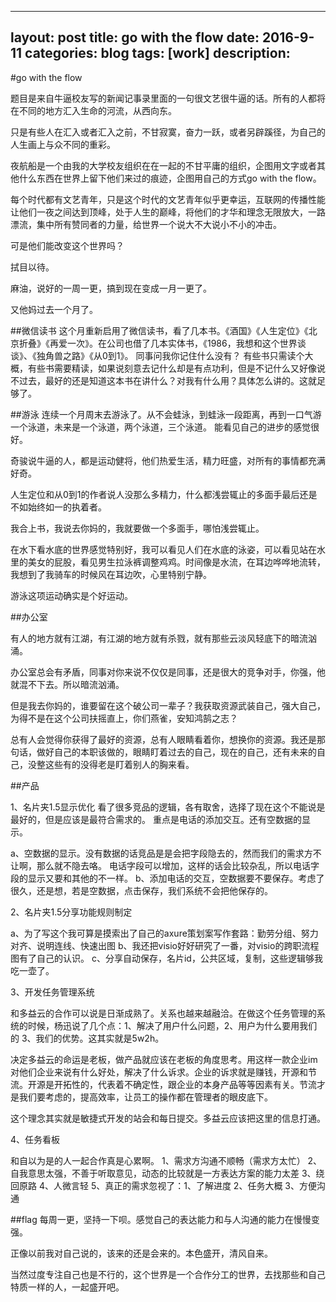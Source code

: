 
---
layout: post
title: go with the flow
date: 2016-9-11
categories: blog
tags: [work]
description:
---
#go with the flow



题目是来自牛逼校友写的新闻记事录里面的一句很文艺很牛逼的话。所有的人都将在不同的地方汇入生命的河流，从西向东。

只是有些人在汇入或者汇入之前，不甘寂寞，奋力一跃，或者另辟蹊径，为自己的人生画上与众不同的重彩。

夜航船是一个由我的大学校友组织在在一起的不甘平庸的组织，企图用文字或者其他什么东西在世界上留下他们来过的痕迹，企图用自己的方式go with the flow。

每个时代都有文艺青年，只是这个时代的文艺青年似乎更幸运，互联网的传播性能让他们一夜之间达到顶峰，处于人生的巅峰，将他们的才华和理念无限放大，一路漂流，集中所有赞同者的力量，给世界一个说大不大说小不小的冲击。

可是他们能改变这个世界吗？

拭目以待。


麻油，说好的一周一更，搞到现在变成一月一更了。

又他妈过去一个月了。

##微信读书
这个月重新启用了微信读书，看了几本书。《酒国》《人生定位》《北京折叠》《再爱一次》。在公司也借了几本实体书，《1986，我想和这个世界谈谈》、《独角兽之路》《从0到1》。
同事问我你记住什么没有？
有些书只需读个大概，有些书需要精读，如果说刻意去记什么却是有点功利，但是不记什么又好像说不过去，最好的还是知道这本书在讲什么？对我有什么用？具体怎么讲的。这就足够了。



##游泳
连续一个月周末去游泳了。从不会蛙泳，到蛙泳一段距离，再到一口气游一个泳道，未来是一个泳道，两个泳道，三个泳道。
能看见自己的进步的感觉很好。

奇骏说牛逼的人，都是运动健将，他们热爱生活，精力旺盛，对所有的事情都充满好奇。

人生定位和从0到1的作者说人没那么多精力，什么都浅尝辄止的多面手最后还是不如始终如一的执着者。

我合上书，我说去你妈的，我就要做一个多面手，哪怕浅尝辄止。

在水下看水底的世界感觉特别好，我可以看见人们在水底的泳姿，可以看见站在水里的美女的屁股，看见男生拉泳裤调整鸡鸡。时间像是水流，在耳边哗哗地流转，我想到了我骑车的时候风在耳边吹，心里特别宁静。

游泳这项运动确实是个好运动。

##办公室

有人的地方就有江湖，有江湖的地方就有杀戮，就有那些云淡风轻底下的暗流汹涌。

办公室总会有矛盾，同事对你来说不仅仅是同事，还是很大的竞争对手，你强，他就混不下去。所以暗流汹涌。

但是我去你妈的，谁要留在这个破公司一辈子？我获取资源武装自己，强大自己，为得不是在这个公司扶摇直上，你们燕雀，安知鸿鹄之志？

总有人会觉得你获得了最好的资源，总有人眼睛看着你，想换你的资源。我还是那句话，做好自己的本职该做的，眼睛盯着过去的自己，现在的自己，还有未来的自己，没整这些有的没得老是盯着别人的胸来看。

##产品

1、名片夹1.5显示优化
看了很多竞品的逻辑，各有取舍，选择了现在这个不能说是最好的，但是应该是最符合需求的。
重点是电话的添加交互。还有空数据的显示。

a、空数据的显示。没有数据的话竞品是是会把字段隐去的，然而我们的需求方不让啊，那么就不隐去咯。
电话字段可以增加，这样的话会比较杂乱，所以电话字段的显示又要和其他的不一样。
b、添加电话的交互，空数据要不要保存。考虑了很久，还是想，若是空数据，点击保存，我们系统不会把他保存的。




2、名片夹1.5分享功能规则制定

a、为了写这个我可算是摸索出了自己的axure策划案写作套路：勤劳分组、努力对齐、说明连线、快速出图
b、我还把visio好好研究了一番，对visio的跨职流程图有了自己的认识。
c、分享自动保存，名片id，公共区域，复制，这些逻辑够我吃一壶了。


3、开发任务管理系统

和多益云的合作可以说是日渐成熟了。关系也越来越融洽。在做这个任务管理的系统的时候，杨迅说了几个点：1、解决了用户什么问题，2、用户为什么要用我们的 3、我们的优势。这其实就是5w2h。

决定多益云的命运是老板，做产品就应该在老板的角度思考。用这样一款企业im对他们企业来说有什么好处，解决了什么诉求。企业的诉求就是赚钱，开源和节流。开源是开拓性的，代表着不确定性，跟企业的本身产品等等因素有关。节流才是我们要考虑的，提高效率，让员工的操作都在管理者的眼皮底下。

这个理念其实就是敏捷式开发的站会和每日提交。多益云应该把这里的信息打通。


4、任务看板

和自以为是的人一起合作真是心累啊。
1、需求方沟通不顺畅（需求方太忙）
2、自我意思太强，不善于听取意见，动态的比较就是一方表达方案的能力太差
3、绕回原路
4、人微言轻
5、真正的需求忽视了：1、了解进度 2、任务大概 3、方便沟通

##flag
每周一更，坚持一下呗。感觉自己的表达能力和与人沟通的能力在慢慢变强。

正像以前我对自己说的，该来的还是会来的。本色盛开，清风自来。

当然过度专注自己也是不行的，这个世界是一个合作分工的世界，去找那些和自己特质一样的人，一起盛开吧。
